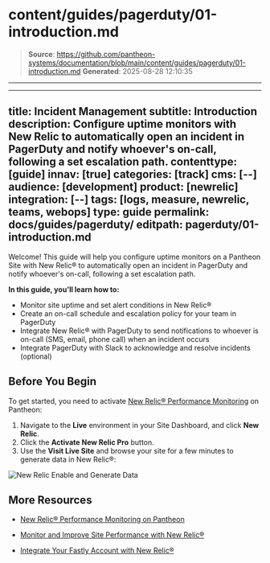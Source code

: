 # content/guides/pagerduty/01-introduction.md

> **Source**: https://github.com/pantheon-systems/documentation/blob/main/content/guides/pagerduty/01-introduction.md
> **Generated**: 2025-08-28 12:10:35

---

---
title: Incident Management
subtitle: Introduction
description: Configure uptime monitors with New Relic to automatically open an incident in PagerDuty and notify whoever's on-call, following a set escalation path.
contenttype: [guide]
innav: [true]
categories: [track]
cms: [--]
audience: [development]
product: [newrelic]
integration: [--]
tags: [logs, measure, newrelic, teams, webops]
type: guide
permalink: docs/guides/pagerduty/
editpath: pagerduty/01-introduction.md
---
Welcome! This guide will help you configure uptime monitors on a Pantheon Site with New Relic&reg; to automatically open an incident in PagerDuty and notify whoever's on-call, following a set escalation path.

**In this guide, you’ll learn how to:**

* Monitor site uptime and set alert conditions in New Relic&reg;
* Create an on-call schedule and escalation policy for your team in PagerDuty
* Integrate New Relic&reg; with PagerDuty to send notifications to whoever is on-call (SMS, email, phone call) when an incident occurs
* Integrate PagerDuty with Slack to acknowledge and resolve incidents (optional)

## Before You Begin
To get started, you need to activate [New Relic&reg; Performance Monitoring](/guides/new-relic) on Pantheon:

1. Navigate to the **<Icon icon="wrench" /> Live** environment in your Site Dashboard, and click **<Icon icon="eye" /> New Relic**.
2. Click the **Activate New Relic Pro** button.
3. Use the **<Icon icon="externalLink" /> Visit Live Site** and browse your site for a few minutes to generate data in New Relic&reg;:

  ![New Relic Enable and Generate Data](../../../images/pagerduty/new-relic-generate-data.png)

## More Resources

- [New Relic&reg; Performance Monitoring on Pantheon](/guides/new-relic)

- [Monitor and Improve Site Performance with New Relic&reg;](/guides/new-relic/monitor-new-relic)

- [Integrate Your Fastly Account with New Relic&reg;](/guides/fastly-pantheon/fastly-new-relic)
